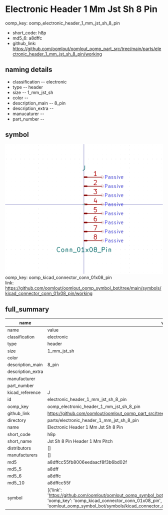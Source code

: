 # Electronic Header 1 Mm Jst Sh 8 Pin
oomp_key: oomp_electronic_header_1_mm_jst_sh_8_pin 

  
* short_code: h8p
* md5_6: a8dffc  
* github_link: https://github.com/oomlout/oomlout_oomp_part_src/tree/main/parts/electronic_header_1_mm_jst_sh_8_pin/working  
## naming details
* classification -- electronic
* type -- header
* size -- 1_mm_jst_sh
* color -- 
* description_main -- 8_pin
* description_extra -- 
* manucaturer -- 
* part_number -- 



## symbol

![](symbol/0/working/working_600.png)  
oomp_key: oomp_kicad_connector_conn_01x08_pin  
link: https://github.com/oomlout/oomlout_oomp_symbol_bot/tree/main/symbols/kicad_connector_conn_01x08_pin/working  


## full_summary
| name | value | 
| --- | --- | 
| name | value | 
| classification | electronic | 
| type | header | 
| size | 1_mm_jst_sh | 
| color |  | 
| description_main | 8_pin | 
| description_extra |  | 
| manufacturer |  | 
| part_number |  | 
| kicad_reference | J | 
| id | electronic_header_1_mm_jst_sh_8_pin | 
| oomp_key | oomp_electronic_header_1_mm_jst_sh_8_pin | 
| github_link | https://github.com/oomlout/oomlout_oomp_part_src/tree/main/parts/electronic_header_1_mm_jst_sh_8_pin/working | 
| directory | parts/electronic_header_1_mm_jst_sh_8_pin | 
| name | Electronic Header 1 Mm Jst Sh 8 Pin | 
| short_code | h8p | 
| short_name | Jst Sh 8 Pin Header 1 Mm Pitch | 
| distributors | [] | 
| manufacturers | [] | 
| md5 | a8dffcc55fb8006eedaacf8f3b6bd02f | 
| md5_5 | a8dff | 
| md5_6 | a8dffc | 
| md5_10 | a8dffcc55f | 
| symbol | [{'link': 'https://github.com/oomlout/oomlout_oomp_symbol_bot/tree/main/symbols/kicad_connector_conn_01x08_pin', 'oomp_key': 'oomp_kicad_connector_conn_01x08_pin', 'directory': 'oomlout_oomp_symbol_bot/symbols/kicad_connector_conn_01x08_pin//working/working.kicad_sym'}] | 
